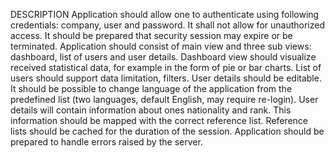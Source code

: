 DESCRIPTION
Application should allow one to authenticate using following credentials: company, user and password. It shall not allow for unauthorized access. It should be
prepared that security session may expire or be terminated. Application should consist of main view and three sub views: dashboard, list of users and user
details. Dashboard view should visualize received statistical data, for example in the form of pie or bar charts. List of users should support data limitation,
filters. User details should be editable. It should be possible to change language of the application from the predefined list (two languages, default English,
may require re-login). User details will contain information about ones nationality and rank. This information should be mapped with the correct reference list.
Reference lists should be cached for the duration of the session. Application should be prepared to handle errors raised by the server.
